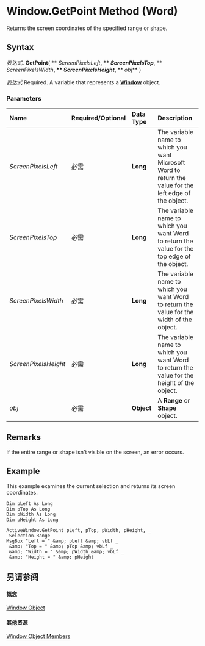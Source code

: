 
# Window.GetPoint Method (Word)

Returns the screen coordinates of the specified range or shape.


## Syntax

 _表达式_. **GetPoint**( ** _ScreenPixelsLeft_**, ** _ScreenPixelsTop_**, ** _ScreenPixelsWidth_**, ** _ScreenPixelsHeight_**, ** _obj_** )

 _表达式_ Required. A variable that represents a **[Window](d92f83f9-ae44-56c0-4584-7a9359253c6d.md)** object.


### Parameters



|**Name**|**Required/Optional**|**Data Type**|**Description**|
|:-----|:-----|:-----|:-----|
| _ScreenPixelsLeft_|必需|**Long**|The variable name to which you want Microsoft Word to return the value for the left edge of the object.|
| _ScreenPixelsTop_|必需|**Long**|The variable name to which you want Word to return the value for the top edge of the object.|
| _ScreenPixelsWidth_|必需|**Long**|The variable name to which you want Word to return the value for the width of the object.|
| _ScreenPixelsHeight_|必需|**Long**|The variable name to which you want Word to return the value for the height of the object.|
| _obj_|必需|**Object**|A  **Range** or **Shape** object.|

## Remarks

If the entire range or shape isn't visible on the screen, an error occurs.


## Example

This example examines the current selection and returns its screen coordinates.


```
Dim pLeft As Long 
Dim pTop As Long 
Dim pWidth As Long 
Dim pHeight As Long 
 
ActiveWindow.GetPoint pLeft, pTop, pWidth, pHeight, _ 
 Selection.Range 
MsgBox "Left = " &amp; pLeft &amp; vbLf _ 
 &amp; "Top = " &amp; pTop &amp; vbLf _ 
 &amp; "Width = " &amp; pWidth &amp; vbLf _ 
 &amp; "Height = " &amp; pHeight
```


## 另请参阅


#### 概念


[Window Object](d92f83f9-ae44-56c0-4584-7a9359253c6d.md)
#### 其他资源


[Window Object Members](http://msdn.microsoft.com/library/c0dec747-3695-4f96-ea25-05b6494aad7e%28Office.15%29.aspx)